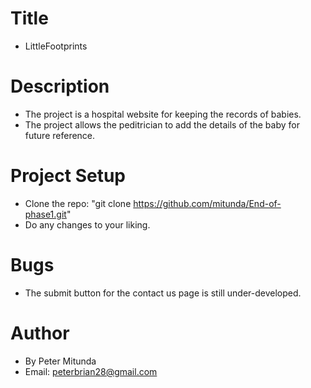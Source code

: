 # Title
- LittleFootprints
# Description
- The project is a hospital website for keeping the records of babies.
- The project allows the peditrician to add the details of the baby for future      reference.
# Project Setup 
- Clone the repo: "git clone https://github.com/mitunda/End-of-phase1.git"
- Do any changes to your liking.
# Bugs
- The submit button for the contact us page is still under-developed.
# Author
- By Peter Mitunda
- Email: peterbrian28@gmail.com